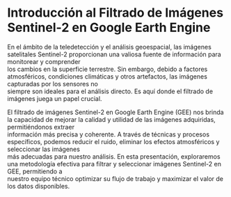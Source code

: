 # Introducción al Filtrado de Imágenes Sentinel-2 en Google Earth Engine
En el ámbito de la teledetección y el análisis geoespacial, las imágenes satelitales Sentinel-2 proporcionan una valiosa fuente de información para monitorear y comprender  
los cambios en la superficie terrestre. Sin embargo, debido a factores atmosféricos, condiciones climáticas y otros artefactos, las imágenes capturadas por los sensores no  
siempre son ideales para el análisis directo. Es aquí donde el filtrado de imágenes juega un papel crucial.  

El filtrado de imágenes Sentinel-2 en Google Earth Engine (GEE) nos brinda la capacidad de mejorar la calidad y utilidad de las imágenes adquiridas, permitiéndonos extraer  
información más precisa y coherente. A través de técnicas y procesos específicos, podemos reducir el ruido, eliminar los efectos atmosféricos y seleccionar las imágenes  
más adecuadas para nuestro análisis. En esta presentación, exploraremos una metodología efectiva para filtrar y seleccionar imágenes Sentinel-2 en GEE, permitiendo a  
nuestro equipo técnico optimizar su flujo de trabajo y maximizar el valor de los datos disponibles.
